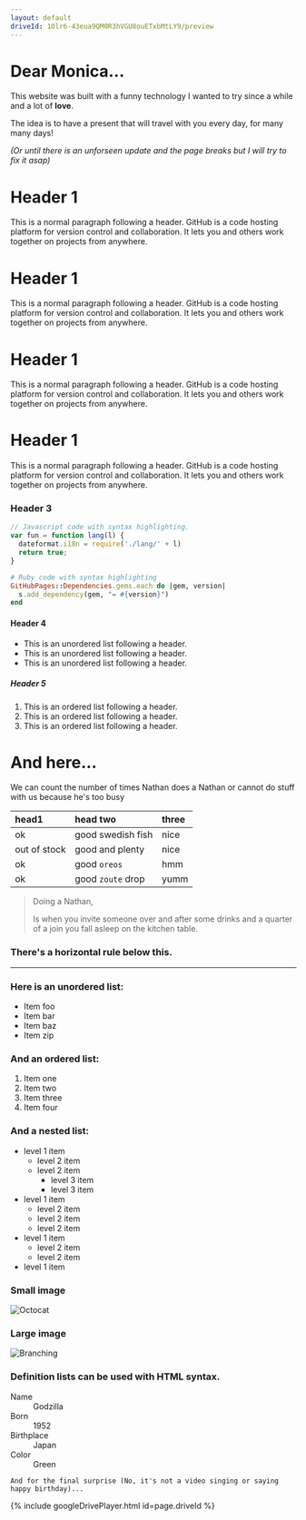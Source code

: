 ```yaml
---
layout: default
driveId: 1Olr6-43eua9QM0R3hVGU8ouETxbMtLY9/preview
---
```


# Dear Monica...
This website was built with a funny technology I wanted to try since a while and a lot of **love**.

The idea is to have a present that will travel with you every day, for many many days!

_(Or until there is an unforseen update and the page breaks but I will try to fix it asap)_

# Header 1

This is a normal paragraph following a header. GitHub is a code hosting platform for version control and collaboration. It lets you and others work together on projects from anywhere.

# Header 1

This is a normal paragraph following a header. GitHub is a code hosting platform for version control and collaboration. It lets you and others work together on projects from anywhere.

# Header 1

This is a normal paragraph following a header. GitHub is a code hosting platform for version control and collaboration. It lets you and others work together on projects from anywhere.

# Header 1

This is a normal paragraph following a header. GitHub is a code hosting platform for version control and collaboration. It lets you and others work together on projects from anywhere.


### Header 3

```js
// Javascript code with syntax highlighting.
var fun = function lang(l) {
  dateformat.i18n = require('./lang/' + l)
  return true;
}
```

```ruby
# Ruby code with syntax highlighting
GitHubPages::Dependencies.gems.each do |gem, version|
  s.add_dependency(gem, "= #{version}")
end
```

#### Header 4

*   This is an unordered list following a header.
*   This is an unordered list following a header.
*   This is an unordered list following a header.

##### Header 5

1.  This is an ordered list following a header.
2.  This is an ordered list following a header.
3.  This is an ordered list following a header.

# And here...

We can count the number of times Nathan does a Nathan
or cannot do stuff with us because he's too busy

| head1        | head two          | three |
|:-------------|:------------------|:------|
| ok           | good swedish fish | nice  |
| out of stock | good and plenty   | nice  |
| ok           | good `oreos`      | hmm   |
| ok           | good `zoute` drop | yumm  |

> Doing a Nathan,
>
> Is when you invite someone over and after some drinks and a
> quarter of a join you fall asleep on the kitchen table.

### There's a horizontal rule below this.

* * *

### Here is an unordered list:

*   Item foo
*   Item bar
*   Item baz
*   Item zip

### And an ordered list:

1.  Item one
1.  Item two
1.  Item three
1.  Item four

### And a nested list:

- level 1 item
  - level 2 item
  - level 2 item
    - level 3 item
    - level 3 item
- level 1 item
  - level 2 item
  - level 2 item
  - level 2 item
- level 1 item
  - level 2 item
  - level 2 item
- level 1 item

### Small image

![Octocat](https://github.githubassets.com/images/icons/emoji/octocat.png)

### Large image

![Branching](https://guides.github.com/activities/hello-world/branching.png)


### Definition lists can be used with HTML syntax.

<dl>
<dt>Name</dt>
<dd>Godzilla</dd>
<dt>Born</dt>
<dd>1952</dd>
<dt>Birthplace</dt>
<dd>Japan</dd>
<dt>Color</dt>
<dd>Green</dd>
</dl>

```
And for the final surprise (No, it's not a video singing or saying happy birthday)...
```
{% include googleDrivePlayer.html id=page.driveId %}

